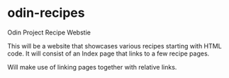 # odin-recipes
Odin Project Recipe Webstie

This will be a website that showcases various recipes starting with HTML code. It will consist of an Index page that links to a few recipe pages.

Will make use of linking pages together with relative links.